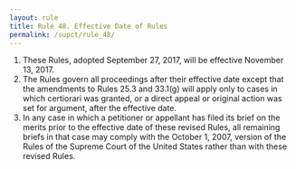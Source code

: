 ```yaml
---
layout: rule
title: Rule 48. Effective Date of Rules
permalink: /supct/rule_48/
---
```


1. These Rules, adopted September 27, 2017, will be effec­tive November 13, 2017.
2. The Rules govern all proceedings after their effective date except that the amendments to Rules 25.3 and 33.1(g) will apply only to cases in which certiorari was granted, or a direct appeal or original action was set for argument, after the effective date.
3. In any case in which a petitioner or appellant has filed its brief on the merits prior to the effective date of these revised Rules, all remaining briefs in that case may comply with the October 1, 2007, version of the Rules of the Supreme Court of the United States rather than with these revised Rules.